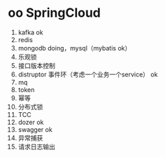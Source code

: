 # oo SpringCloud  

1. kafka ok
2. redis
3. mongodb doing，mysql（mybatis ok）
4. 乐观锁
5. 接口版本控制
6. distruptor 事件环（考虑一个业务一个service） ok
7. mq
8. token
9. 幂等 
10. 分布式锁
11. TCC
12. dozer ok
13. swagger ok
14. 异常捕获
15. 请求日志输出